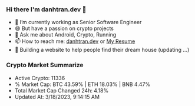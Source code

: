 ### Hi there I'm danhtran.dev 👋

- 🔭 I’m currently working as Senior Software Engineer
- 😄 But have a passion on crypto projects
- 💬 Ask me about Android, Crypto, Running 
- 📫 How to reach me: <a href="https://danhtran.dev" target="_blank">danhtran.dev</a> or <a href="Dan-Resume.pdf" target="_blank">My Resume</a>
- 🌱 Building a website to help people find their dream house (updating ...)

### Crypto Market Summarize
- Active Crypto: 11336
- % Market Cap: BTC 43.59% | ETH 18.03% | BNB 4.47%
- Total Market Cap Changed 24h: 4.18%
- Updated At: 3/18/2023, 9:14:15 AM
